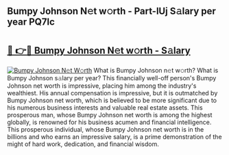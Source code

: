 ## Bumpy Johnson N𝚎t w𝚘rth - Part-lUj S𝚊lary per year PQ7lc

# <h2><a href="http://gc0kqyf.nevu.top/?p=Bumpy+Johnson">🔗 👉🔴 Bumpy Johnson N𝚎t w𝚘rth - S𝚊lary</a></h2>

[![Bumpy Johnson N𝚎t W𝚘rth](https://i.imgur.com/Oavwk0R.jpeg)](http://gc0kqyf.nevu.top/?p=Bumpy+Johnson)
What is Bumpy Johnson n𝚎t w𝚘rth? What is Bumpy Johnson s𝚊lary per year?
This financially well-off person's Bumpy Johnson net worth is impressive, placing him among the industry's wealthiest. His annual compensation is impressive, but it is outmatched by Bumpy Johnson net worth, which is believed to be more significant due to his numerous business interests and valuable real estate assets. This prosperous man, whose Bumpy Johnson net worth is among the highest globally, is renowned for his business acumen and financial intelligence. This prosperous individual, whose Bumpy Johnson net worth is in the billions and who earns an impressive salary, is a prime demonstration of the might of hard work, dedication, and financial wisdom.
